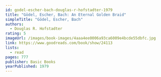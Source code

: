 ```yaml
---
id: godel-escher-bach-douglas-r-hofstadter-1979
title: "Gödel, Escher, Bach: An Eternal Golden Braid"
simpleTitle: "Gödel, Escher, Bach"
authors:
  - Douglas R. Hofstadter
rating: 5
imageUrl: /images/book-images/4aaa4ee0006a93ca6009e4bcde55dbfc.jpg
link: https://www.goodreads.com/book/show/24113
lists:
  - read
pages: 777
publisher: Basic Books
yearPublished: 1979
---
```

